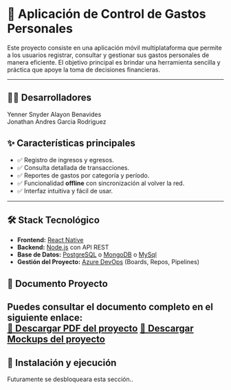 # 📱 Aplicación de Control de Gastos Personales

Este proyecto consiste en una aplicación móvil multiplataforma que permite a los usuarios registrar, consultar y gestionar sus gastos personales de manera eficiente. El objetivo principal es brindar una herramienta sencilla y práctica que apoye la toma de decisiones financieras.

---
## 🙍‍♂️ Desarrolladores

Yenner Snyder Alayon Benavides <br>
Jonathan Andres Garcia Rodriguez

## ✨ Características principales
- ✅ Registro de ingresos y egresos.
- ✅ Consulta detallada de transacciones.
- ✅ Reportes de gastos por categoría y período.
- ✅ Funcionalidad **offline** con sincronización al volver la red.
- ✅ Interfaz intuitiva y fácil de usar.

---

## 🛠️ Stack Tecnológico
- **Frontend:** [React Native](https://reactnative.dev/)  
- **Backend:** [Node.js](https://nodejs.org/) con API REST  
- **Base de Datos:** [PostgreSQL](https://www.postgresql.org/) o [MongoDB](https://www.mongodb.com/)  o [MySql](https://www.mysql.com/)
- **Gestión del Proyecto:** [Azure DevOps](https://azure.microsoft.com/services/devops/) (Boards, Repos, Pipelines)


## 📕 Documento Proyecto
Puedes consultar el documento completo en el siguiente enlace:  
[📘 Descargar PDF del proyecto](documentacionProyecto/ProyectoControlDeGastosMovil.pdf)
[📘 Descargar Mockups del proyecto](documentacionProyecto/YenAndGestion.pdf)
---

## 🚀 Instalación y ejecución

Futuramente se desbloqueara esta sección..

